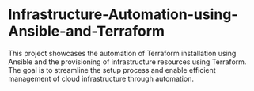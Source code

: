 # Infrastructure-Automation-using-Ansible-and-Terraform
This project showcases the automation of Terraform installation using Ansible and the provisioning of infrastructure resources using Terraform. The goal is to streamline the setup process and enable efficient management of cloud infrastructure through automation.

